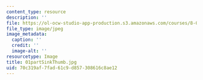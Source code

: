 ```yaml
---
content_type: resource
description: ''
file: https://ol-ocw-studio-app-production.s3.amazonaws.com/courses/8-02-physics-ii-electricity-and-magnetism-spring-2007/70c319af7fad61c9d857308616c8ae12_01partSinkThumb.jpg
file_type: image/jpeg
image_metadata:
  caption: ''
  credit: ''
  image-alt: ''
resourcetype: Image
title: 01partSinkThumb.jpg
uid: 70c319af-7fad-61c9-d857-308616c8ae12
---
```

